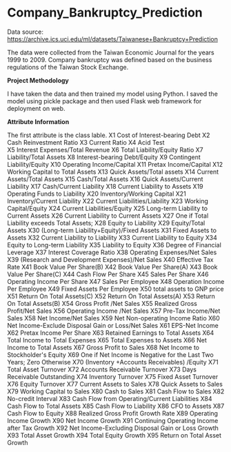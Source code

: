 # Company_Bankruptcy_Prediction

Data source: https://archive.ics.uci.edu/ml/datasets/Taiwanese+Bankruptcy+Prediction

The data were collected from the Taiwan Economic Journal for the years 1999 to 2009. Company bankruptcy was defined based on the business regulations of the Taiwan Stock Exchange.

**Project Methodology**

I have taken the data and then trained my model using Python. I saved the model using pickle package and then used Flask web framework for deployment on web. 

**Attribute Information**

The first attribute is the class lable.
X1	Cost of Interest-bearing Debt
X2	Cash Reinvestment Ratio
X3	Current Ratio
X4	Acid Test  
X5	Interest Expenses/Total Revenue
X6	Total Liability/Equity Ratio
X7	Liability/Total Assets
X8	Interest-bearing Debt/Equity
X9	Contingent Liability/Equity
X10	Operating Income/Capital
X11	Pretax Income/Capital
X12	Working Capital to Total Assets
X13	Quick Assets/Total assets
X14	Current Assets/Total Assets
X15	Cash/Total Assets
X16	Quick Assets/Current Liability
X17	Cash/Current Liability
X18	Current Liability to Assets
X19	Operating Funds to Liability 
X20	Inventory/Working Capital
X21	Inventory/Current Liability
X22	Current Liabilities/Liability
X23	Working Capital/Equity
X24	Current Liabilities/Equity
X25	Long-term Liability to Current Assets
X26	Current Liability to Current Assets
X27	One if Total Liability exceeds Total Assets;
X28	Equity to Liability
X29	Equity/Total Assets
X30	(Long-term Liability+Equity)/Fixed Assets
X31	Fixed Assets to Assets
X32	Current Liability to Liability 
X33	Current Liability to Equity
X34	Equity to Long-term Liability
X35	Liability to Equity 
X36	Degree of Financial Leverage
X37	Interest Coverage Ratio
X38	Operating Expenses/Net Sales
X39	(Research and Development Expenses)/Net Sales
X40	Effective Tax Rate
X41	Book Value Per Share(B)
X42	Book Value Per Share(A)
X43	Book Value Per Share(C)
X44	Cash Flow Per Share
X45	Sales Per Share
X46	Operating Income Per Share
X47	Sales Per Employee
X48	Operation Income Per Employee
X49	Fixed Assets Per Employee
X50	total assets to GNP price
X51	Return On Total Assets(C)
X52	Return On Total Assets(A)
X53	Return On Total Assets(B)
X54	Gross Profit /Net Sales
X55	Realized Gross Profit/Net Sales
X56	Operating Income /Net Sales
X57	Pre-Tax Income/Net Sales
X58	Net Income/Net Sales
X59	Net Non-operating Income Ratio
X60	Net Income-Exclude Disposal Gain or Loss/Net Sales
X61	EPS-Net Income
X62	Pretax Income Per Share
X63	Retained Earnings to Total Assets
X64	Total Income to Total Expenses
X65	Total Expenses to Assets
X66	Net Income to Total Assets
X67	Gross Profit to Sales
X68	Net Income to Stockholder's Equity
X69	One if Net Income is Negative for the Last Two Years; Zero Otherwise
X70	(Inventory +Accounts Receivables) /Equity
X71	Total Asset Turnover
X72	Accounts Receivable Turnover
X73	Days Receivable Outstanding
X74	Inventory Turnover
X75	Fixed Asset Turnover
X76	Equity Turnover
X77	Current Assets to Sales
X78	Quick Assets to Sales
X79	Working Capital to Sales
X80	Cash to Sales
X81	Cash Flow to Sales
X82	No-credit Interval
X83	Cash Flow from Operating/Current Liabilities
X84	Cash Flow to Total Assets
X85	Cash Flow to Liability
X86	CFO to Assets
X87	Cash Flow to Equity
X88	Realized Gross Profit Growth Rate
X89	Operating Income Growth
X90	Net Income Growth
X91	Continuing Operating Income after Tax Growth
X92	Net Income-Excluding Disposal Gain or Loss Growth
X93	Total Asset Growth
X94	Total Equity Growth
X95	Return on Total Asset Growth

